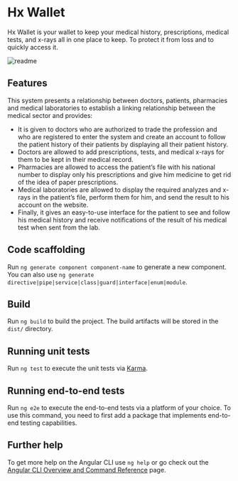 # Hx Wallet

Hx Wallet is your wallet to keep your medical history, prescriptions, medical tests, and x-rays all in one place to keep. To protect it from loss and to quickly access it.

![readme](https://user-images.githubusercontent.com/74293468/177630362-52ff8469-708b-44c0-8dc3-3a53b2d5de3d.jpeg)


## Features
This system presents a relationship between doctors, patients, pharmacies and medical laboratories to establish a linking relationship between the medical sector and provides:

* It is given to doctors who are authorized to trade the profession and who are registered to enter the system and create an account to follow the patient history of their patients by displaying all their patient history.
* Doctors are allowed to add prescriptions, tests, and medical x-rays for them to be kept in their medical record.
* Pharmacies are allowed to access the patient’s file with his national number to display only his prescriptions and give him medicine to get rid of the idea of paper prescriptions.
* Medical laboratories are allowed to display the required analyzes and x-rays in the patient’s file, perform them for him, and send the result to his account on the website.
* Finally, it gives an easy-to-use interface for the patient to see and follow his medical history and receive notifications of the result of his medical test when sent from the lab.

## Code scaffolding

Run `ng generate component component-name` to generate a new component. You can also use `ng generate directive|pipe|service|class|guard|interface|enum|module`.

## Build

Run `ng build` to build the project. The build artifacts will be stored in the `dist/` directory.

## Running unit tests

Run `ng test` to execute the unit tests via [Karma](https://karma-runner.github.io).

## Running end-to-end tests

Run `ng e2e` to execute the end-to-end tests via a platform of your choice. To use this command, you need to first add a package that implements end-to-end testing capabilities.

## Further help

To get more help on the Angular CLI use `ng help` or go check out the [Angular CLI Overview and Command Reference](https://angular.io/cli) page.
